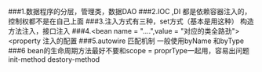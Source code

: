 ###1.数据程序的分层，管理类，数据DAO
###2.IOC ,DI 都是依赖容器注入的，控制权都不是在自己上面
###3.注入方式有三种，set方式（基本是用这种） 构造方法注入，接口注入
###4.<bean name = "....",value = "对应的类全路劲">
	<property
	<ref value = ""></bean>
	</property>
注入的配置
###5.autowire 匹配机制 一般使用byName 和byType
###6 bean的生命周期方法最好不要和scope = proprType一起用，容易出问题
	init-method  destory-method